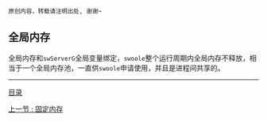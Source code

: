 ```
原创内容，转载请注明出处, 谢谢~
```

## 全局内存

全局内存和`swServerG`全局变量绑定，`swoole`整个运行周期内全局内存不释放，相当于一个全局内存池，一直供`swoole`申请使用，并且是进程间共享的。



---

[目录](../README.md)

[上一节 : 固定内存](./01.fix_memory.md)




